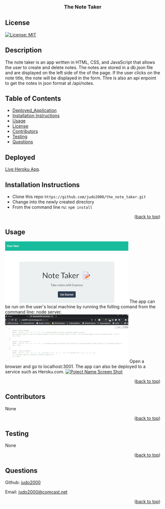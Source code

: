 <div id="top"></div>
    <h3 align="center">The Note Taker</h3>
    
## License
  
[![License: MIT](https://img.shields.io/badge/License-MIT-yellow.svg)](https://opensource.org/licenses/MIT)

## Description

The note taker is an app written in HTML, CSS, and JavaScript that allows the user to create and delete notes. The notes are stored in a db.json file and are displayed on the left side of the of the page. If the user clicks on the note title, the note will be displayed in the form. Thre is also an api enpoint to get the notes in json format at /api/notes.

## Table of Contents

- [Deployed_Application](#deployed)
- [Installation Instructions](#installation-instructions)
- [Usage](#usage)
- [License](#license)
- [Contributors](#contributors)
- [Testing](#testing)
- [Questions](#questions)

## Deployed

[Live Heroku App](https://judo2000-notes.herokuapp.com/g).

## Installation Instructions

<ul><li>Clone this repo <code>https://github.com/judo2000/the_note_taker.git</code></li><li>Change into the newly created directory</li><li>From the command line ru: <code>npm install</code></li></ul>

<p align="right">(<a href="#top">back to top</a>)</p>

## Usage

[![Poject Name Screen Shot][project-screenshot1]](https://judo2000.github.io/img/project_screenshot1.png)
The app can be run on the user's local machine by running the folling comand from the command line: node server.
[![Poject Name Screen Shot][project-screenshot2]](https://judo2000.github.io/img/project_screenshot2.png)
Open a browser and go to localhost:3001. The app can also be deployed to a service such as Heroku.com.
[![Poject Name Screen Shot][project-screenshot3]](https://judo2000.github.io/img/project_screenshot3.png)

<p align="right">(<a href="#top">back to top</a>)</p>

## Contributors

None

<p align="right">(<a href="#top">back to top</a>)</p>

## Testing

None

<p align="right">(<a href="#top">back to top</a>)</p>

## Questions

Github: [judo2000](https://github.com/judo2000)
<br/>

Email: [judo2000@comcast.net](judo2000@comcast.net)

<p align="right">(<a href="#top">back to top</a>)</p>

[project-name]: The-Note-Taker
[project-screenshot1]: img/project_screenshot1.png
[project-screenshot2]: img/project_screenshot3.png
[project-screenshot3]: img/project_screenshot4.png
